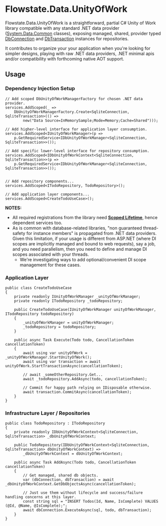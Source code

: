 # Flowstate.Data.UnityOfWork

Flowstate.Data.UnityOfWork is a straightforward, partial C# Unity of Work library compatible with any standard .NET data provider ([System.Data.Common](https://learn.microsoft.com/en-us/dotnet/api/system.data.common?view=net-6.0) classes), exposing managed, shared, provider typed [DbConnection](https://learn.microsoft.com/en-us/dotnet/api/system.data.common.dbconnection?view=net-6.0) and [DbTransaction](https://learn.microsoft.com/en-us/dotnet/api/system.data.common.dbtransaction?view=net-6.0) instances for repositories. 

It contributes to organize your your application when you're looking for simpler designs, playing with raw .NET data providers, .NET minimal apis and/or compatibility with forthcoming native AOT support.


## Usage

### Dependency Injection Setup
``` 
// Add scoped DbUnityOfWorkManagerFactory for chosen .NET data provider.
services.AddScoped(_ =>
    DbUnityOfWorkManagerFactory.Create<SqliteConnection, SqliteTransaction>(() =>
        new("Data Source=InMemorySample;Mode=Memory;Cache=Shared")));

// Add higher-level interface for application layer consumption.
services.AddScoped<IUnityOfWorkManager>(p => 
    p.GetRequiredService<IDbUnityOfWorkManager<SqliteConnection, SqliteTransaction>>());

// Add specific lower-level interface for repository consumption.
services.AddScoped<IDbUnityOfWorkContext<SqliteConnection, SqliteTransaction>>(p =>
    p.GetRequiredService<IDbUnityOfWorkManager<SqliteConnection, SqliteTransaction>>());


// Add repository components...
services.AddScoped<ITodoRepository, TodoRepository>();

// Add application layer components...
services.AddScoped<CreateTodoUseCase>();

```
**NOTES:** 

- All required registrations from the library need [**Scoped Lifetime**](https://learn.microsoft.com/en-us/dotnet/core/extensions/dependency-injection#scoped), hence dependent services too.
- As is common with database-related libraries, "non guaranteed thread-safety for instance members" is propagated from .NET data providers. Given this limitation, if your usage is different from ASP.NET (where DI scopes are implicitly managed and bound to web requests), say a job, and you need parallelism, then you need to define and manage DI scopes associated with your threads.
    - We're investigating ways to add optional/convenient DI scope management for these cases.

### Application Layer

``` 
public class CreateTodoUseCase
{
    private readonly IUnityOfWorkManager _unityOfWorkManager;
    private readonly ITodoRepository _todoRepository;

    public CreateTodoUseCase(IUnityOfWorkManager unityOfWorkManager, ITodoRepository todoRepository)
    {
        _unityOfWorkManager = unityOfWorkManager;
        _todoRepository = todoRepository;
    }

    public async Task Execute(Todo todo, CancellationToken cancellationToken)
    {
        await using var unityOfWork = _unityOfWorkManager.StartUnityOfWork();
        await using var transaction = await unityOfWork.StartTransactionAsync(cancellationToken);
        
        // await _someOtherRepository.Get...
        await _todoRepository.AddAsync(todo, cancellationToken);
        
        // Commit for happy path relying on IDisposable otherwise.
        await transaction.CommitAsync(cancellationToken);
    }
}
```


### Infrastructure Layer / Repositories

``` 
public class TodoRepository : ITodoRepository
{
    private readonly IDbUnityOfWorkContext<SqliteConnection, SqliteTransaction> _dbUnityOfWorkContext;

    public TodoRepository(IDbUnityOfWorkContext<SqliteConnection, SqliteTransaction> dbUnityOfWorkContext) =>
        _dbUnityOfWorkContext = dbUnityOfWorkContext;
    
    public async Task AddAsync(Todo todo, CancellationToken cancellationToken)
    {
        // Get managed, shared db objects.
        var (dbConnection, dbTransaction) = await _dbUnityOfWorkContext.GetDbObjectsAsync(cancellationToken); 

        // Just use them without lifecycle and success/failure handling concerns at this layer.
        const string sql = "INSERT Todos(Id, Name, IsComplete) VALUES (@Id, @Name, @IsComplete);";
        await dbConnection.ExecuteAsync(sql, todo, dbTransaction);
    }
}
```
